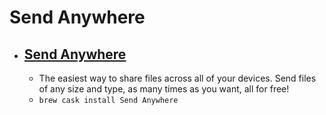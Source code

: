 # Send Anywhere
- [Send Anywhere](https://send-anywhere.com/)
  - 
  - The easiest way to share files across all of your devices. Send files of any size and type, as many times as you want, all for free!
  - `brew cask install Send Anywhere`
